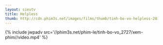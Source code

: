 ```yaml
---
layout: sieutv
title: Helpless
thumb: http://cdn.phim3s.net/images/films/thumb/tinh-bo-vo-helpless-2012.jpg
---
```

{% include jwpadv src='//phim3s.net/phim-le/tinh-bo-vo_2727/xem-phim//video.mp4' %}